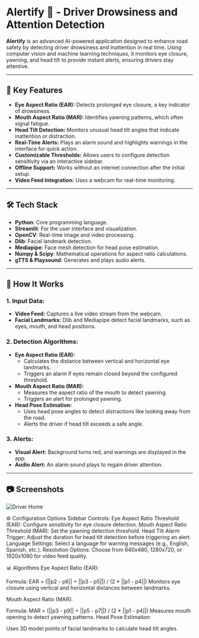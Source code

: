 # Alertify 🚗 - Driver Drowsiness and Attention Detection

**Alertify** is an advanced AI-powered application designed to enhance road safety by detecting driver drowsiness and inattention in real time. Using computer vision and machine learning techniques, it monitors eye closure, yawning, and head tilt to provide instant alerts, ensuring drivers stay attentive.

---

## 🌟 Key Features
- **Eye Aspect Ratio (EAR):** Detects prolonged eye closure, a key indicator of drowsiness.
- **Mouth Aspect Ratio (MAR):** Identifies yawning patterns, which often signal fatigue.
- **Head Tilt Detection:** Monitors unusual head tilt angles that indicate inattention or distraction.
- **Real-Time Alerts:** Plays an alarm sound and highlights warnings in the interface for quick action.
- **Customizable Thresholds:** Allows users to configure detection sensitivity via an interactive sidebar.
- **Offline Support:** Works without an internet connection after the initial setup.
- **Video Feed Integration:** Uses a webcam for real-time monitoring.

---

## 🛠️ Tech Stack
- **Python**: Core programming language.
- **Streamlit**: For the user interface and visualization.
- **OpenCV**: Real-time image and video processing.
- **Dlib**: Facial landmark detection.
- **Mediapipe**: Face mesh detection for head pose estimation.
- **Numpy & Scipy**: Mathematical operations for aspect ratio calculations.
- **gTTS & Playsound**: Generates and plays audio alerts.

---

## 🚀 How It Works

### 1. **Input Data:**
   - **Video Feed:** Captures a live video stream from the webcam.
   - **Facial Landmarks:** Dlib and Mediapipe detect facial landmarks, such as eyes, mouth, and head positions.

### 2. **Detection Algorithms:**
   - **Eye Aspect Ratio (EAR):**
     - Calculates the distance between vertical and horizontal eye landmarks.
     - Triggers an alarm if eyes remain closed beyond the configured threshold.
   - **Mouth Aspect Ratio (MAR):**
     - Measures the aspect ratio of the mouth to detect yawning.
     - Triggers an alert for prolonged yawning.
   - **Head Pose Estimation:**
     - Uses head pose angles to detect distractions like looking away from the road.
     - Alerts the driver if head tilt exceeds a safe angle.

### 3. **Alerts:**
   - **Visual Alert:** Background turns red, and warnings are displayed in the app.
   - **Audio Alert:** An alarm sound plays to regain driver attention.

---

## 📷 Screenshots
![Driver Home](https://github.com/user-attachments/assets/6aa381ab-a29f-4e65-9bd7-c02bc7680c63)

⚙️ Configuration Options
Sidebar Controls:
Eye Aspect Ratio Threshold (EAR): Configure sensitivity for eye closure detection.
Mouth Aspect Ratio Threshold (MAR): Set the yawning detection threshold.
Head Tilt Alarm Trigger: Adjust the duration for head tilt detection before triggering an alert.
Language Settings: Select a language for warning messages (e.g., English, Spanish, etc.).
Resolution Options: Choose from 640x480, 1280x720, or 1920x1080 for video feed quality.

📊 Algorithms
Eye Aspect Ratio (EAR):

Formula:
EAR = (||p2 - p6|| + ||p3 - p5||) / (2 * ||p1 - p4||)
Monitors eye closure using vertical and horizontal distances between landmarks.

Mouth Aspect Ratio (MAR):

Formula:
MAR = (||p3 - p9|| + ||p5 - p7||) / (2 * ||p1 - p4||)
Measures mouth opening to detect yawning patterns.
Head Pose Estimation:

Uses 3D model points of facial landmarks to calculate head tilt angles.

